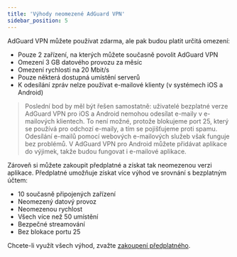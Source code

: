 ```yaml
---
title: 'Výhody neomezené AdGuard VPN'
sidebar_position: 5
---
```


AdGuard VPN můžete používat zdarma, ale pak budou platit určitá omezení:

- Pouze 2 zařízení, na kterých můžete současně povolit AdGuard VPN
- Omezení 3 GB datového provozu za měsíc
- Omezení rychlosti na 20 Mbit/s
- Pouze některá dostupná umístění serverů
- K odesílání zpráv nelze používat e-mailové klienty (v systémech iOS a Android)

> Poslední bod by měl být řešen samostatně: uživatelé bezplatné verze AdGuard VPN pro iOS a Android nemohou odesílat e-maily v e-mailových klientech. To není možné, protože blokujeme port 25, který se používá pro odchozí e-maily, a tím se pojišťujeme proti spamu. Odesílání e-mailů pomocí webových e-mailových služeb však funguje bez problémů. V AdGuard VPN pro Android můžete přidávat aplikace do výjimek, takže budou fungovat i e-mailové aplikace.

Zároveň si můžete zakoupit předplatné a získat tak neomezenou verzi aplikace. Předplatné umožňuje získat více výhod ve srovnání s bezplatným účtem:

- 10 současně připojených zařízení
- Neomezený datový provoz
- Neomezenou rychlost
- Všech více než 50 umístění
- Bezpečné streamování
- Bez blokace portu 25

Chcete-li využít všech výhod, zvažte [zakoupení předplatného](subscription.md).
